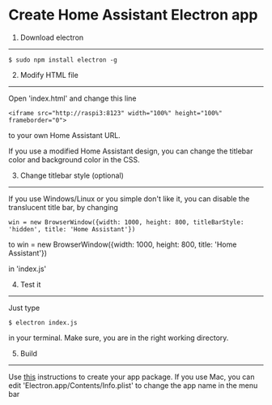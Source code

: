 Create Home Assistant Electron app
==================================


1) Download electron
--------------------


    $ sudo npm install electron -g

2) Modify HTML file
--------------------

Open 'index.html' and change this line 

    <iframe src="http://raspi3:8123" width="100%" height="100%" frameborder="0">

to your own Home Assistant URL.


If you use a modified Home Assistant design, you can change the titlebar color and background color in the CSS.


3) Change titlebar style (optional)
-----------------------------------


If you use Windows/Linux or you simple don't like it, you can disable the translucent title bar, by changing

    win = new BrowserWindow({width: 1000, height: 800, titleBarStyle: 'hidden', title: 'Home Assistant'})

to
    win = new BrowserWindow({width: 1000, height: 800, title: 'Home Assistant'})

in 'index.js'


4) Test it
----------


Just type 

    $ electron index.js

in your terminal. Make sure, you are in the right working directory.


5) Build
--------

Use [this](https://electron.atom.io/docs/tutorial/application-distribution/) instructions to create your app package.
If you use Mac, you can edit 'Electron.app/Contents/Info.plist' to change the app name in the menu bar

